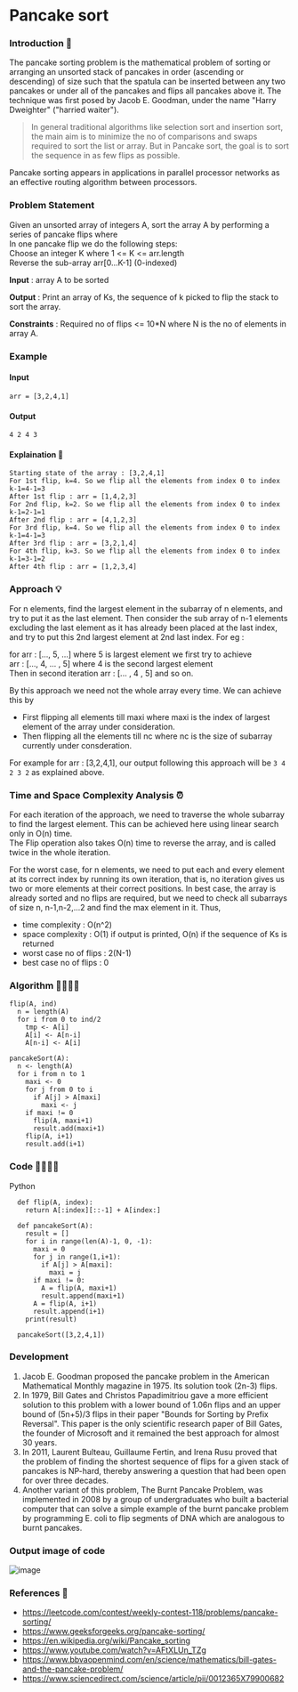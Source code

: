 # Pancake sort

### Introduction 📖

The pancake sorting problem  is the mathematical problem of sorting or arranging an unsorted stack of pancakes in order (ascending or descending) of size such that the spatula can be inserted between any two pancakes or under all of the pancakes and flips all pancakes above it. The technique was first posed by Jacob E. Goodman, under the name "Harry Dweighter" ("harried waiter").

> In general traditional algorithms like selection sort and insertion sort, the main aim is to minimize the no of comparisons and swaps required to sort the list or array. But in Pancake sort, the goal is to sort the sequence in as few flips as possible. 

Pancake sorting appears in applications in parallel processor networks as an effective routing algorithm between processors.

### Problem Statement

Given an unsorted array of integers A, sort the array A by performing a series of pancake flips where  
In one pancake flip we do the following steps:  
Choose an integer K where 1 <= K <= arr.length  
Reverse the sub-array arr[0...K-1] (0-indexed)

**Input** : array A to be sorted

**Output** : Print an array of Ks, the sequence of k picked to flip the stack to sort the array.

**Constraints** : Required no of flips <= 10*N where N is the no of elements in array A.


### Example

#### Input
```
arr = [3,2,4,1]
```

#### Output
```
4 2 4 3
```

#### Explaination 🤔
```
Starting state of the array : [3,2,4,1]
For 1st flip, k=4. So we flip all the elements from index 0 to index k-1=4-1=3
After 1st flip : arr = [1,4,2,3]
For 2nd flip, k=2. So we flip all the elements from index 0 to index k-1=2-1=1
After 2nd flip : arr = [4,1,2,3]
For 3rd flip, k=4. So we flip all the elements from index 0 to index k-1=4-1=3
After 3rd flip : arr = [3,2,1,4]
For 4th flip, k=3. So we flip all the elements from index 0 to index k-1=3-1=2
After 4th flip : arr = [1,2,3,4]
```

### Approach 💡

For n elements, find the largest element in the subarray of n elements, and try to put it as the last element. Then consider the sub array of n-1 elements excluding the last element as it has already been placed at the last index, and try to put this 2nd largest element at 2nd last index. For eg :

for arr : [..., 5, ...] where 5 is largest element we first try to achieve  
arr : [..., 4, ... , 5] where 4 is the second largest element  
Then in second iteration arr : [... , 4 , 5] and so on.

By this approach we need not the whole array every time. We can achieve this by 

- First flipping all elements till maxi where maxi is the index of largest element of the array under consideration. 
- Then flipping all the elements till nc where nc is the size of subarray currently under consderation.

For example for arr : [3,2,4,1], our output following this approach will be 
``` 3 4 2 3 2 ``` 
as explained above.


### Time and Space Complexity Analysis ⏰
For each iteration of the approach, we need to traverse the whole subarray to find the largest element. This can be achieved here using linear search only in O(n) time.  
The Flip operation also takes O(n) time to reverse the array, and is called twice in the whole iteration.  

For the worst case, for n elements, we need to put each and every element at its correct index by running its own iteration, that is, no iteration gives us two or more elements at their correct positions. In best case, the array is already sorted and no flips are required, but we need to check all subarrays of size n, n-1,n-2,...2 and find the max element in it. Thus, 
- time complexity : O(n^2)
- space complexity : O(1) if output is printed, O(n) if the sequence of Ks is returned
- worst case no of flips : 2(N-1)
- best case no of flips : 0



### Algorithm 👨‍💻👩‍💻
```
flip(A, ind)
  n = length(A)
  for i from 0 to ind/2
    tmp <- A[i]
    A[i] <- A[n-i]
    A[n-i] <- A[i]

pancakeSort(A):
  n <- length(A)
  for i from n to 1
    maxi <- 0
    for j from 0 to i
      if A[j] > A[maxi]
        maxi <- j
    if maxi != 0
      flip(A, maxi+1)
      result.add(maxi+1)
    flip(A, i+1)
    result.add(i+1)
```



### Code 👨‍💻👩‍💻
Python

      def flip(A, index):
        return A[:index][::-1] + A[index:]

      def pancakeSort(A):
        result = []
        for i in range(len(A)-1, 0, -1):
          maxi = 0
          for j in range(1,i+1):
            if A[j] > A[maxi]:
              maxi = j
          if maxi != 0:
            A = flip(A, maxi+1)
            result.append(maxi+1)
          A = flip(A, i+1)
          result.append(i+1)
        print(result)
            
      pancakeSort([3,2,4,1])


### Development
1. Jacob E. Goodman proposed the pancake problem in the American Mathematical Monthly magazine in 1975. Its solution took (2n-3) flips.
2. In 1979, Bill Gates and Christos Papadimitriou gave a more efficient solution to this problem with a lower bound of 1.06n flips and an upper bound of (5n+5)/3 flips in their paper "Bounds for Sorting by Prefix Reversal". This paper is the only scientific research paper of Bill Gates, the founder of Microsoft and it remained the best approach for almost 30 years.
3. In 2011, Laurent Bulteau, Guillaume Fertin, and Irena Rusu proved that the problem of finding the shortest sequence of flips for a given stack of pancakes is NP-hard, thereby answering a question that had been open for over three decades.
4. Another variant of this problem, The Burnt Pancake Problem, was implemented in 2008 by a group of undergraduates who built a bacterial computer that can solve a simple example of the burnt pancake problem by programming E. coli to flip segments of DNA which are analogous to burnt pancakes. 

### Output image of code
![image](https://user-images.githubusercontent.com/54130460/135709022-5b1aa8dd-7197-4724-bb8d-455b7f0b57d4.png)


### References 🔗

- https://leetcode.com/contest/weekly-contest-118/problems/pancake-sorting/
- https://www.geeksforgeeks.org/pancake-sorting/
- https://en.wikipedia.org/wiki/Pancake_sorting
- https://www.youtube.com/watch?v=AFtXLUn_TZg
- https://www.bbvaopenmind.com/en/science/mathematics/bill-gates-and-the-pancake-problem/
- https://www.sciencedirect.com/science/article/pii/0012365X79900682
